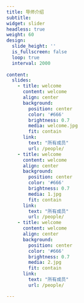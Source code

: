 ```yaml
---
title: 导师介绍
subtitle:
widget: slider
headless: true
weight: 60
design:
  slide_height: ''
  is_fullscreen: false
  loop: true
  interval: 2000
  
content:
  slides:
    - title: welcome
      content: welcome
      align: center
      background:
        position: center
        color: '#666'
        brightness: 0.7
        media: welcome.jpg
        fit: contain
      link: 
        text: "所有成员"
        url: /people/
    - title: welcome
      content: welcome
      align: center
      background:
        position: center
        color: '#666'
        brightness: 0.7
        media: 1.jpg
        fit: contain
      link: 
        text: "所有成员"
        url: /people/
    - title: welcome
      content: welcome
      align: center
      background:
        position: center
        color: '#666'
        brightness: 0.7
        media: 2.jpg
        fit: contain
      link: 
        text: "所有成员"
        url: /people/

---
```



